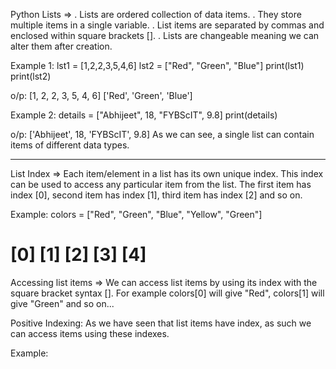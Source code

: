 Python Lists =>
. Lists are ordered collection of data items.
. They store multiple items in a single variable.
. List items are separated by commas and enclosed within square brackets [].
. Lists are changeable meaning we can alter them after creation.

Example 1:
lst1 = [1,2,2,3,5,4,6]
lst2 = ["Red", "Green", "Blue"]
print(lst1)
print(lst2)

o/p:
[1, 2, 2, 3, 5, 4, 6]
['Red', 'Green', 'Blue']

Example 2:
details = ["Abhijeet", 18, "FYBScIT", 9.8]
print(details)

o/p:
['Abhijeet', 18, 'FYBScIT', 9.8]
As we can see, a single list can contain items of different data types.



-------------------------------------------------------

List Index =>
Each item/element in a list has its own unique index. This index can be used to access any particular item from the list. The first item has index [0], second item has index [1], third item has index [2] and so on.

Example:
colors = ["Red", "Green", "Blue", "Yellow", "Green"]
#          [0]      [1]     [2]      [3]      [4]


Accessing list items =>
We can access list items by using its index with the square bracket syntax []. For example colors[0] will give "Red", colors[1] will give "Green" and so on...

Positive Indexing:
As we have seen that list items have index, as such we can access items using these indexes.

Example:
